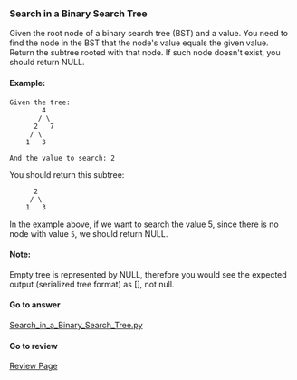 ### Search in a Binary Search Tree

Given the root node of a binary search tree (BST) and a value. You need to find the node in the BST that the node's value equals the given value. Return the subtree rooted with that node. If such node doesn't exist, you should return NULL.

#### Example: 

```
Given the tree:
        4
       / \
      2   7
     / \
    1   3

And the value to search: 2
```

You should return this subtree:

```
      2     
     / \   
    1   3
```

In the example above, if we want to search the value 5, since there is no node with value `5`, we should return NULL.

#### Note:

Empty tree is represented by NULL, therefore you would see the expected output (serialized tree format) as [], not null.

####  Go to answer

[Search_in_a_Binary_Search_Tree.py](https://github.com/Kelv1nYu/LeetCode_Practices/blob/master/Code/Search_in_a_Binary_Search_Tree.py)

#### Go to review

[Review Page](https://github.com/Kelv1nYu/LeetCode_Practices/blob/master/Review/Search_in_a_Binary_Search_Tree.md)